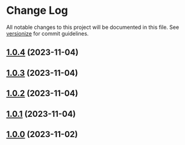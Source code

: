 # Change Log

All notable changes to this project will be documented in this file. See [versionize](https://github.com/versionize/versionize) for commit guidelines.

<a name="1.0.4"></a>
## [1.0.4](https://www.github.com/prparmar77/pulumi/releases/tag/v1.0.4) (2023-11-04)

<a name="1.0.3"></a>
## [1.0.3](https://www.github.com/prparmar77/pulumi/releases/tag/v1.0.3) (2023-11-04)

<a name="1.0.2"></a>
## [1.0.2](https://www.github.com/prparmar77/pulumi/releases/tag/v1.0.2) (2023-11-04)

<a name="1.0.1"></a>
## [1.0.1](https://www.github.com/prparmar77/pulumi/releases/tag/v1.0.1) (2023-11-04)

<a name="1.0.0"></a>
## [1.0.0](https://www.github.com/prparmar77/pulumi/releases/tag/v1.0.0) (2023-11-02)

